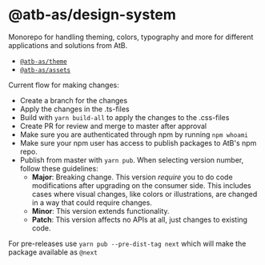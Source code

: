 # @atb-as/design-system

Monorepo for handling theming, colors, typography and more for different applications and solutions from AtB.

- [`@atb-as/theme`](./packages/theme)
- [`@atb-as/assets`](./packages/assets)


Current flow for making changes:
- Create a branch for the changes
- Apply the changes in the .ts-files
- Build with `yarn build-all` to apply the changes to the .css-files
- Create PR for review and merge to master after approval
- Make sure you are authenticated through npm by running `npm whoami`
- Make sure your npm user has access to publish packages to AtB's npm repo.
- Publish from master with `yarn pub`. When selecting version number, follow these guidelines:
	- **Major**: Breaking change. This version _require_ you to do code modifications after upgrading on the consumer side. This includes cases where visual changes, like colors or illustrations, are changed in a way that could require changes.
	- **Minor**: This version extends functionality.
	- **Patch**: This version affects no APIs at all, just changes to existing code.

For pre-releases use `yarn pub --pre-dist-tag next` which will make the package available as `@next`
